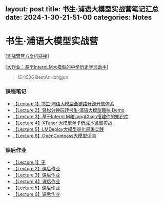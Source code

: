 layout: post
title:  书生·浦语大模型实战营笔记汇总
date:   2024-1-30-21-51-00
categories: Notes
------
# 书生·浦语大模型实战营
[[实战营官方文档链接]](https://github.com/InternLM/tutorial/)

[[大作业：基于InternLM大模型的中学历史学习助手]](https://github.com/BestAnHongjun/InternLM-History)
> ID:1336 BestAnHongjun

### 课程笔记
* [【Lecture 1】书生·浦语大模型全链路开源开放体系](https://github.com/BestAnHongjun/InternLM_Notes/blob/main/notes/lecture_1.md)
* [【Lecture 2】轻松分钟玩转书生·浦语大模型趣味 Demo](https://github.com/BestAnHongjun/InternLM_Notes/blob/main/notes/lecture_2.md)
* [【Lecture 3】基于InternLM和LangChain搭建你的知识库](https://github.com/BestAnHongjun/InternLM_Notes/blob/main/notes/lecture_3.md)
* [【Lecture 4】XTuner 大模型单卡低成本微调实战](https://github.com/BestAnHongjun/InternLM_Notes/blob/main/notes/lecture_4.md)
* [【Lecture 5】LMDeploy大模型量化部署实践](https://github.com/BestAnHongjun/InternLM_Notes/blob/main/notes/lecture_5.md)
* [【Lecture 6】OpenCompass大模型评测](https://github.com/BestAnHongjun/InternLM_Notes/blob/main/notes/lecture_6.md)

### 课后作业
* [【Lecture 1】无](#)
* [【Lecture 2】课后作业](https://github.com/BestAnHongjun/InternLM_Notes/blob/main/homework/homework_2.md) 
* [【Lecture 3】课后作业](https://github.com/BestAnHongjun/InternLM_Notes/blob/main/homework/homework_3.md)
* [【Lecture 4】课后作业](https://github.com/BestAnHongjun/InternLM_Notes/blob/main/homework/homework_4.md)
* [【Lecture 5】课后作业](https://github.com/BestAnHongjun/InternLM_Notes/blob/main/homework/homework_5.md)
* [【Lecture 6】课后作业](https://github.com/BestAnHongjun/InternLM_Notes/blob/main/homework/homework_6.md)
